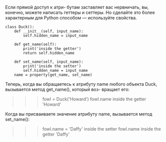 Если прямой доступ к атри-
бутам заставляет вас нервничать, вы, конечно, можете написать геттеры и сеттеры.
Но сделайте это более характерным для Python способом — используйте свойства.

```
class Duck():
	def __init__(self, input_name):
		self.hidden_name = input_name
		
	def get_name(self):
		print('inside the getter')
		return self.hidden_name

	def set_name(self, input_name):
		print('inside the setter')
		self.hidden_name = input_name
	name = property(get_name, set_name)
```

Теперь, когда вы обращаетесь
к атрибуту name любого объекта Duck, вызывается метод get_name(), который воз-
вращает его:
>>> fowl = Duck('Howard')
>>> fowl.name
inside the getter
'Howard'


Когда вы присваиваете значение атрибуту name, вызывается метод set_name():
>>> fowl.name = 'Daffy'
inside the setter
>>> fowl.name
inside the getter
'Daffy'